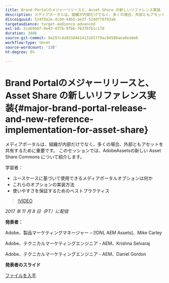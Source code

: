 ```yaml
---
title: Brand Portalのメジャーリリースと、Asset Share の新しいリファレンス実装
description: メディアポータルは、組織が内部だけでなく、多くの場合、外部ともアセットを共有するために重要です。 このセッションでは、AdobeAssetsの新しい Asset Share Commons について紹介します。
discoiquuid: 524f8a2e-dcd4-44b5-ae2f-524dff8f03ab
targetaudience: target-audience advanced
exl-id: 2ca69b0f-8e43-437b-9fbb-76376fb1c17d
duration: 3408
source-git-commit: 9a297cda953d4414131657f9ac84580aea0eabeb
workflow-type: tm+mt
source-wordcount: '138'
ht-degree: 0%

---
```


# Brand Portalのメジャーリリースと、Asset Share の新しいリファレンス実装{#major-brand-portal-release-and-new-reference-implementation-for-asset-share}

メディアポータルは、組織が内部だけでなく、多くの場合、外部ともアセットを共有するために重要です。 このセッションでは、AdobeAssetsの新しい Asset Share Commons について紹介します。

学習者：

* ユースケースに基づいて使用できるメディアポータルオプションは何か
* これらのオプションの実装方法
* 使いやすさを保証するためのベストプラクティス

>[!VIDEO](https://video.tv.adobe.com/v/20730/?quality=9)

*2017 年 11 月 8 日（PT）に配信*

**発表者：**

Adobe、製品マーケティングマネージャー – [!DNL AEM Assets]、Mike Carley

Adobe、テクニカルマーケティングエンジニア - AEM、Krishna Selvaraj

Adobe、テクニカルマーケティングエンジニア - AEM、Daniel Gordon

**発表者のスライド**

[ファイルを入手](assets/gems+bp-asset+share+nov+8+17+.pdf)
<!--
[Get back to the Overview](https://helpx.adobe.com/experience-manager/kt/eseminars/gems/aem-index.html)
-->
